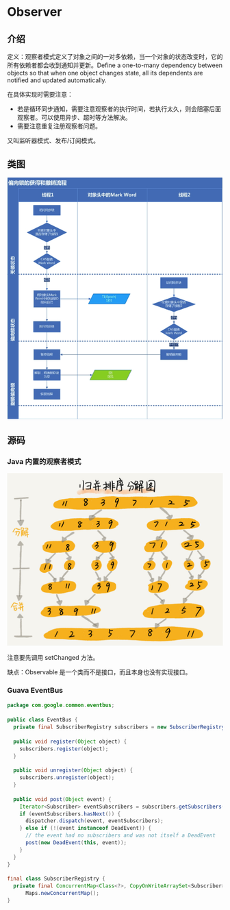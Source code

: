 # Observer

## 介绍

定义：观察者模式定义了对象之间的一对多依赖，当一个对象的状态改变时，它的所有依赖者都会收到通知并更新。Define a one-to-many dependency between objects so that when one object changes state, all its dependents are notified and updated automatically.

在具体实现时需要注意：

* 若是循环同步通知，需要注意观察者的执行时间，若执行太久，则会阻塞后面观察者。可以使用异步、超时等方法解决。
* 需要注意重复注册观察者问题。

又叫监听器模式、发布/订阅模式。

## 类图

![](../../../.gitbook/assets/image%20%28257%29.png)

## 源码

### Java 内置的观察者模式

![](../../../.gitbook/assets/image%20%2851%29.png)

注意要先调用 setChanged 方法。

缺点：Observable 是一个类而不是接口，而且本身也没有实现接口。

### Guava EventBus

```java
package com.google.common.eventbus;

public class EventBus {
  private final SubscriberRegistry subscribers = new SubscriberRegistry(this);

  public void register(Object object) {
    subscribers.register(object);
  }
  
  public void unregister(Object object) {
    subscribers.unregister(object);
  }

  public void post(Object event) {
    Iterator<Subscriber> eventSubscribers = subscribers.getSubscribers(event);
    if (eventSubscribers.hasNext()) {
      dispatcher.dispatch(event, eventSubscribers);
    } else if (!(event instanceof DeadEvent)) {
      // the event had no subscribers and was not itself a DeadEvent
      post(new DeadEvent(this, event));
    }
  }
}

final class SubscriberRegistry {
  private final ConcurrentMap<Class<?>, CopyOnWriteArraySet<Subscriber>> subscribers =
      Maps.newConcurrentMap();
}
```

